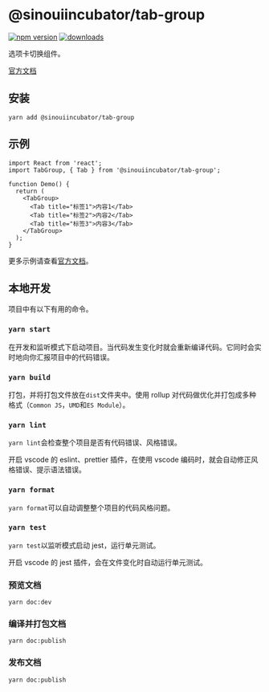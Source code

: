 # @sinouiincubator/tab-group

[![npm version](https://img.shields.io/npm/v/@sinouiincubator/tab-group)](https://www.npmjs.com/package/@sinouiincubator/tab-group)
[![downloads](https://img.shields.io/npm/dm/@sinouiincubator/tab-group)](https://www.npmjs.com/package/@sinouiincubator/tab-group)

选项卡切换组件。

[官方文档](https://sinouiincubator.github.io/tab-group)

## 安装

```shell
yarn add @sinouiincubator/tab-group
```

## 示例

```tsx
import React from 'react';
import TabGroup, { Tab } from '@sinouiincubator/tab-group';

function Demo() {
  return (
    <TabGroup>
      <Tab title="标签1">内容1</Tab>
      <Tab title="标签2">内容2</Tab>
      <Tab title="标签3">内容3</Tab>
    </TabGroup>
  );
}
```

更多示例请查看[官方文档](https://sinouiincubator.github.io/tab-group)。

## 本地开发

项目中有以下有用的命令。

### `yarn start`

在开发和监听模式下启动项目。当代码发生变化时就会重新编译代码。它同时会实时地向你汇报项目中的代码错误。

### `yarn build`

打包，并将打包文件放在`dist`文件夹中。使用 rollup 对代码做优化并打包成多种格式（`Common JS`，`UMD`和`ES Module`）。

### `yarn lint`

`yarn lint`会检查整个项目是否有代码错误、风格错误。

开启 vscode 的 eslint、prettier 插件，在使用 vscode 编码时，就会自动修正风格错误、提示语法错误。

### `yarn format`

`yarn format`可以自动调整整个项目的代码风格问题。

### `yarn test`

`yarn test`以监听模式启动 jest，运行单元测试。

开启 vscode 的 jest 插件，会在文件变化时自动运行单元测试。

### 预览文档

```shell
yarn doc:dev
```

### 编译并打包文档

```shell
yarn doc:publish
```

### 发布文档

```shell
yarn doc:publish
```
